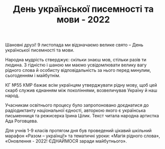 ﻿---
title: День української писемності та мови - 2022
---

Шановні друзі! 9 листопада ми відзначаємо велике свято – День української писемності та мови.

Народна мудрість стверджує: скільки знаєш мов, стільки разів ти людина. З гідністю і шаною ми маємо усвідомлювати велику вагу рідного слова й особисту відповідальність за нього перед минулим, сьогоденням і майбутнім.

КГ №55 КМР бажає всім українцям утверджувати рідну мову, щоб цей скарб служив єднанням між поколіннями, возвеличував Україну й наш народ.

Учасникам освітнього процесу було запропоновано доєднатися до радіодиктанту національної єдності, авторкою якого є українська письменниця та режисерка Ірина Цілик. Текст читала народна артистка Ада Роговцева.

Для учнів 1-9 класів протягом дня був проведений цікавий шкільний марафон «Разом – українці!» та тематичні уроки: «Магія рідного слова», «Оновлення - 2022! ЄДНАЙМОСЯ заради майбутнього».

<slideshow />
